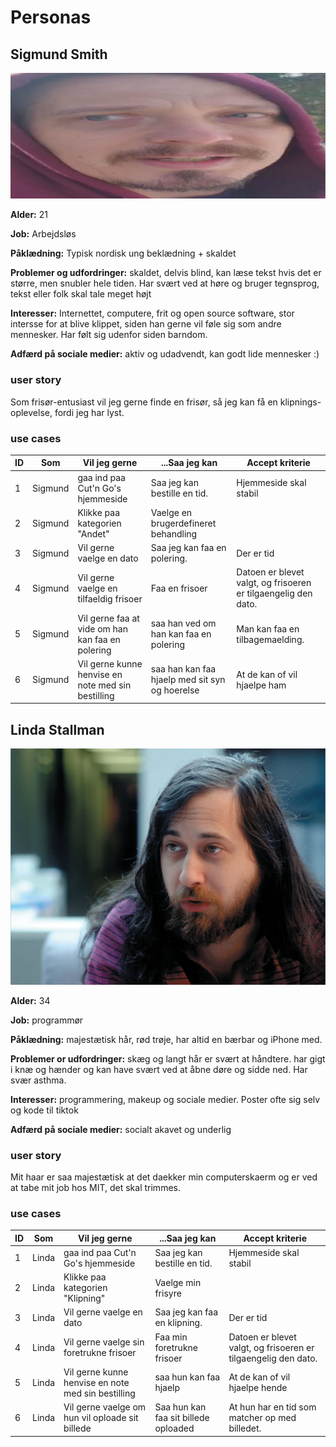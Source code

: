 # Personas

## Sigmund Smith

![Sigmund Smith](/assets/sigmund.png)

**Alder:** 21

**Job:** Arbejdsløs

**Påklædning:** Typisk nordisk ung beklædning + skaldet

**Problemer og udfordringer:** skaldet, delvis blind, kan læse tekst hvis det er større,
men snubler hele tiden. Har svært ved at høre og bruger tegnsprog, tekst eller folk skal tale meget højt

**Interesser:** Internettet, computere, frit og open source software, stor intersse for at blive klippet,
siden han gerne vil føle sig som andre mennesker. Har følt sig udenfor siden barndom.

**Adfærd på sociale medier:** aktiv og udadvendt, kan godt lide mennesker :)

### user story

Som frisør-entusiast vil jeg gerne finde en frisør, så jeg kan få en klipnings-oplevelse, fordi jeg har lyst.

### use cases
| ID | Som<bruger> | Vil jeg gerne<goere noget>                         | ...Saa jeg kan<opnaa noget>                    | Accept kriterie                                                |
|----|-------------|----------------------------------------------------|------------------------------------------------|----------------------------------------------------------------|
| 1  | Sigmund     | gaa ind paa Cut'n Go's hjemmeside                  | Saa jeg kan bestille en tid.                   | Hjemmeside skal stabil                                         |
| 2  | Sigmund     | Klikke paa kategorien "Andet"                      | Vaelge en brugerdefineret behandling           |                                                                |
| 3  | Sigmund     | Vil gerne vaelge en dato                           | Saa jeg kan faa en polering.                   | Der er tid                                                     |
| 4  | Sigmund     | Vil gerne vaelge en tilfaeldig frisoer             | Faa en frisoer                                 | Datoen er blevet valgt, og frisoeren er tilgaengelig den dato. |
| 5  | Sigmund     | Vil gerne faa at vide om han kan faa en polering   | saa han ved om han kan faa en polering         | Man kan faa en tilbagemaelding.                                |
| 6  | Sigmund     | Vil gerne kunne henvise en note med sin bestilling | saa han kan faa hjaelp med sit syn og hoerelse | At de kan of vil hjaelpe ham                                   |


## Linda Stallman

![Linda Stallman](/assets/linda.jpeg)

**Alder:** 34

**Job:** programmør

**Påklædning:** majestætisk hår, rød trøje, har altid en bærbar og iPhone med.

**Problemer or udfordringer:** skæg og langt hår er svært at håndtere. har gigt i knæ og hænder og kan have svært
ved at åbne døre og sidde ned. Har svær asthma.

**Interesser:** programmering, makeup og sociale medier. Poster ofte sig selv og kode til tiktok

**Adfærd på sociale medier:** socialt akavet og underlig

### user story
Mit haar er saa majestætisk at det daekker min computerskaerm og er ved at tabe mit job hos MIT, det skal trimmes.

### use cases

| ID | Som<bruger> | Vil jeg gerne<goere noget>                         | ...Saa jeg kan<opnaa noget>          | Accept kriterie                                                |
|----|-------------|----------------------------------------------------|--------------------------------------|----------------------------------------------------------------|
| 1  | Linda       | gaa ind paa Cut'n Go's hjemmeside                  | Saa jeg kan bestille en tid.         | Hjemmeside skal stabil                                         |
| 2  | Linda       | Klikke paa kategorien "Klipning"                   | Vaelge min frisyre                   |                                                                |
| 3  | Linda       | Vil gerne vaelge en dato                           | Saa jeg kan faa en klipning.         | Der er tid                                                     |
| 4  | Linda       | Vil gerne vaelge sin foretrukne frisoer            | Faa min foretrukne frisoer           | Datoen er blevet valgt, og frisoeren er tilgaengelig den dato. |
| 5  | Linda       | Vil gerne kunne henvise en note med sin bestilling | saa hun kan faa hjaelp               | At de kan of vil hjaelpe hende                                 |
| 6  | Linda       | Vil gerne vaelge om hun vil oploade sit billede    | Saa hun kan faa sit billede oploaded | At hun har en tid som matcher op med billedet.                 |

